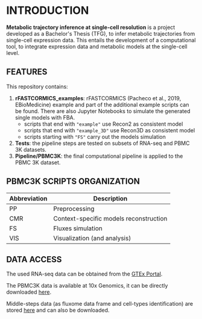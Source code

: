 # INTRODUCTION

**Metabolic trajectory inference at single-cell resolution** is a project developed as a Bachelor's Thesis (TFG), to infer metabolic trajectories from single-cell expression data. This entails the development of a computational tool, to integrate expression data and metabolic models at the single-cell level.

## FEATURES

This repository contains: 
1. **rFASTCORMICS_examples**: rFASTCORMICS (Pacheco et al., 2019, EBioMedicine) example and part of the additional example scripts can be found. There are also Jupyter Notebooks to simulate the generated single models with FBA.
    * scripts that end with `"example"` use Recon2 as consistent model
    * scripts that end with `"example_3D"` use Recon3D as consistent model
    * scripts starting with `"FS"` carry out the models simulation
2. **Tests**: the pipeline steps are tested on subsets of RNA-seq and PBMC 3K datasets.
3. **Pipeline/PBMC3K**: the final computational pipeline is applied to the PBMC 3K dataset.

## PBMC3K SCRIPTS ORGANIZATION

| Abbreviation | Description                            |
|--------------|----------------------------------------|
| PP           | Preprocessing                          |
| CMR          | Context-specific models reconstruction|
| FS           | Fluxes simulation                      |
| VIS          | Visualization (and analysis)           |

## DATA ACCESS

The used RNA-seq data can be obtained from the [GTEx Portal](https://www.gtexportal.org/).

The PBMC3K data is available at 10x Genomics, it can be directly downloaded [here](http://cf.10xgenomics.com/samples/cell-exp/1.1.0/pbmc3k/pbmc3k_filtered_gene_bc_matrices.tar.gz).

Middle-steps data (as fluxome data frame and cell-types identification) are stored [here](https://universitatdevic-my.sharepoint.com/:f:/g/personal/claudia_vicente_uvic_cat/Egr1py82Nt5Lg1j-etbi5fQBe69Qd8aiAIgho4Ne_R-_TQ) and can also be downloaded.
